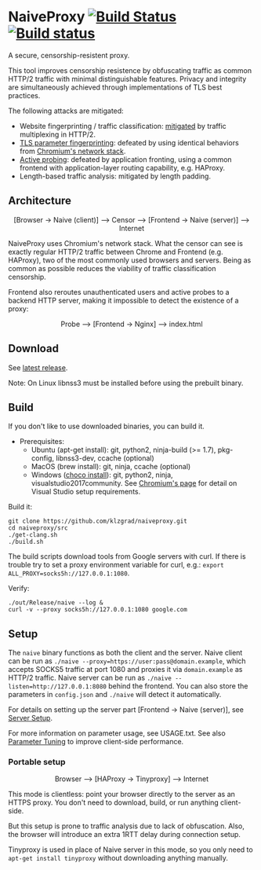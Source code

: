 # NaiveProxy [![Build Status](https://travis-ci.com/klzgrad/naiveproxy.svg?branch=master)](https://travis-ci.com/klzgrad/naiveproxy) [![Build status](https://ci.appveyor.com/api/projects/status/ohpyaf49baihmxa9?svg=true)](https://ci.appveyor.com/project/klzgrad/naiveproxy)

A secure, censorship-resistent proxy.

This tool improves censorship resistence by obfuscating traffic as common HTTP/2 traffic with minimal distinguishable features. Privacy and integrity are simultaneously achieved through implementations of TLS best practices.

The following attacks are mitigated:

* Website fingerprinting / traffic classification: [mitigated](https://arxiv.org/abs/1707.00641) by traffic multiplexing in HTTP/2.
* [TLS parameter fingerprinting](https://arxiv.org/abs/1607.01639): defeated by using identical behaviors from [Chromium's network stack](https://www.chromium.org/developers/design-documents/network-stack).
* [Active probing](https://ensa.fi/active-probing/): defeated by application fronting, using a common frontend with application-layer routing capability, e.g. HAProxy.
* Length-based traffic analysis: mitigated by length padding.

## Architecture

<p align="center">[Browser → Naive (client)] ⟶ Censor ⟶ [Frontend → Naive (server)] ⟶ Internet</p>

NaiveProxy uses Chromium's network stack. What the censor can see is exactly regular HTTP/2 traffic between Chrome and Frontend (e.g. HAProxy), two of the most commonly used browsers and servers. Being as common as possible reduces the viability of traffic classification censorship.

Frontend also reroutes unauthenticated users and active probes to a backend HTTP server, making it impossible to detect the existence of a proxy:

<p align="center">Probe ⟶ [Frontend → Nginx] ⟶ index.html</p>

## Download

See [latest release](https://github.com/klzgrad/naiveproxy/releases/latest).

Note: On Linux libnss3 must be installed before using the prebuilt binary.

## Build

If you don't like to use downloaded binaries, you can build it.

* Prerequisites:
  * Ubuntu (apt-get install): git, python2, ninja-build (>= 1.7), pkg-config, libnss3-dev, ccache (optional)
  * MacOS (brew install): git, ninja, ccache (optional)
  * Windows ([choco install](https://chocolatey.org/)): git, python2, ninja, visualstudio2017community. See [Chromium's page](https://chromium.googlesource.com/chromium/src/+/master/docs/windows_build_instructions.md#Visual-Studio) for detail on Visual Studio setup requirements.


Build it:
```
git clone https://github.com/klzgrad/naiveproxy.git
cd naiveproxy/src
./get-clang.sh
./build.sh
```
The build scripts download tools from Google servers with curl. If there is trouble try to set a proxy environment variable for curl, e.g.: `export ALL_PROXY=socks5h://127.0.0.1:1080`.

Verify:
```
./out/Release/naive --log &
curl -v --proxy socks5h://127.0.0.1:1080 google.com
```

## Setup

The `naive` binary functions as both the client and the server. Naive client can be run as `./naive --proxy=https://user:pass@domain.example`, which accepts SOCKS5 traffic at port 1080 and proxies it via `domain.example` as HTTP/2 traffic. Naive server can be run as `./naive --listen=http://127.0.0.1:8080` behind the frontend. You can also store the parameters in `config.json` and `./naive` will detect it automatically.

For details on setting up the server part [Frontend → Naive (server)], see [Server Setup](https://github.com/klzgrad/naiveproxy/wiki/Server-Setup).

For more information on parameter usage, see USAGE.txt. See also [Parameter Tuning](https://github.com/klzgrad/naiveproxy/wiki/Parameter-Tuning) to improve client-side performance.

### Portable setup

<p align="center">Browser ⟶ [HAProxy → Tinyproxy] ⟶ Internet</p>

This mode is clientless: point your browser directly to the server as an HTTPS proxy. You don't need to download, build, or run anything client-side.

But this setup is prone to traffic analysis due to lack of obfuscation. Also, the browser will introduce an extra 1RTT delay during connection setup.

Tinyproxy is used in place of Naive server in this mode, so you only need to `apt-get install tinyproxy` without downloading anything manually.

